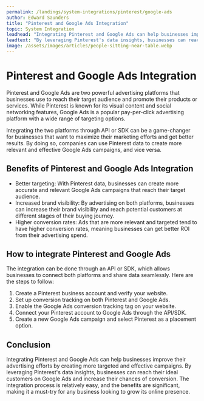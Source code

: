 ```yaml
---
permalink: /landings/system-integrations/pinterest/google-ads
author: Edward Saunders
title: "Pinterest and Google Ads Integration"
topic: System Integration
leadhead: "Integrating Pinterest and Google Ads can help businesses improve their advertising efforts by creating more targeted and effective campaigns"
leadtext: "By leveraging Pinterest's data insights, businesses can reach their ideal customers on Google Ads and increase their chances of conversion. The integration process is relatively easy, and the benefits are significant, making it a must-try for any business looking to grow its online presence."
image: /assets/images/articles/people-sitting-near-table.webp
---
```

<div class="arttext">	<h1>Pinterest and Google Ads Integration</h1>
	<p>Pinterest and Google Ads are two powerful advertising platforms that businesses use to reach their target audience and promote their products or services. While Pinterest is known for its visual content and social networking features, Google Ads is a popular pay-per-click advertising platform with a wide range of targeting options.</p>
	<p>Integrating the two platforms through API or SDK can be a game-changer for businesses that want to maximize their marketing efforts and get better results. By doing so, companies can use Pinterest data to create more relevant and effective Google Ads campaigns, and vice versa. </p>
	<h2>Benefits of Pinterest and Google Ads Integration</h2>
	<ul>
		<li>Better targeting: With Pinterest data, businesses can create more accurate and relevant Google Ads campaigns that reach their target audience.</li>
		<li>Increased brand visibility: By advertising on both platforms, businesses can increase their brand visibility and reach potential customers at different stages of their buying journey.</li>
		<li>Higher conversion rates: Ads that are more relevant and targeted tend to have higher conversion rates, meaning businesses can get better ROI from their advertising spend.</li>
	</ul>
	<h2>How to integrate Pinterest and Google Ads</h2>
	<p>The integration can be done through an API or SDK, which allows businesses to connect both platforms and share data seamlessly. Here are the steps to follow:</p>
	<ol>
		<li>Create a Pinterest business account and verify your website.</li>
		<li>Set up conversion tracking on both Pinterest and Google Ads.</li>
		<li>Enable the Google Ads conversion tracking tag on your website.</li>
		<li>Connect your Pinterest account to Google Ads through the API/SDK.</li>
		<li>Create a new Google Ads campaign and select Pinterest as a placement option.</li>
	</ol>
	<h2>Conclusion</h2>
	<p>Integrating Pinterest and Google Ads can help businesses improve their advertising efforts by creating more targeted and effective campaigns. By leveraging Pinterest's data insights, businesses can reach their ideal customers on Google Ads and increase their chances of conversion. The integration process is relatively easy, and the benefits are significant, making it a must-try for any business looking to grow its online presence. </p>
</div>